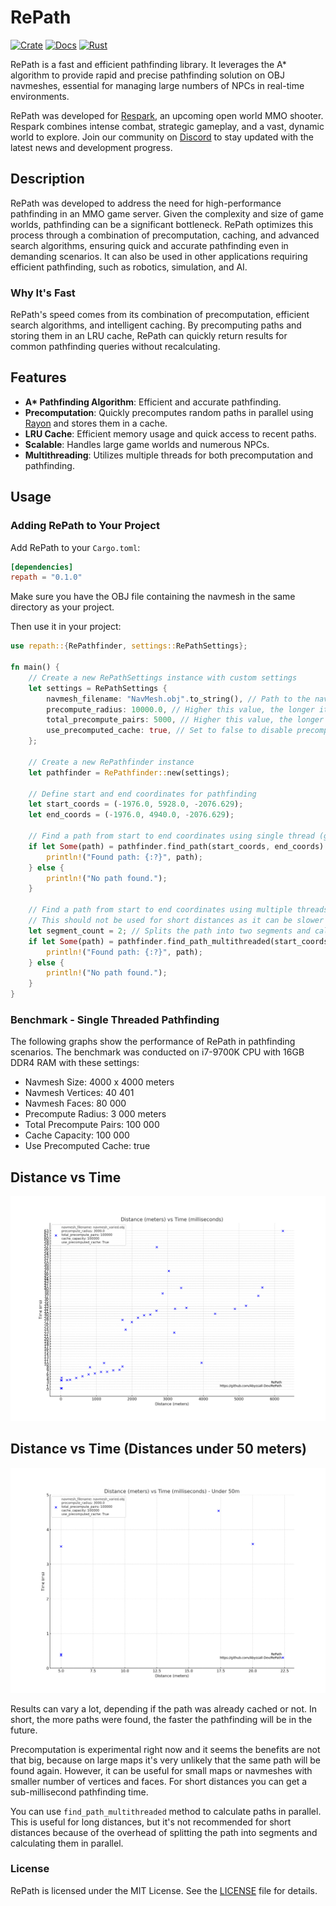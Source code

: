 # RePath

[![Crate](https://img.shields.io/crates/v/repath.svg?label=crate)](https://crates.io/crates/repath)
[![Docs](https://docs.rs/repath/badge.svg)](https://docs.rs/repath/0.0.9/repath/)
[![Rust](https://github.com/Abyssall-Dev/RePath/actions/workflows/rust.yml/badge.svg?branch=main)](https://github.com/Abyssall-Dev/RePath/actions/workflows/rust.yml)

RePath is a fast and efficient pathfinding library. It leverages the A* algorithm to provide rapid and precise pathfinding solution on OBJ navmeshes, essential for managing large numbers of NPCs in real-time environments.

RePath was developed for [Respark](https://playrespark.com/), an upcoming open world MMO shooter. Respark combines intense combat, strategic gameplay, and a vast, dynamic world to explore. Join our community on [Discord](https://discord.gg/8qzSGyekVJ) to stay updated with the latest news and development progress.

## Description

RePath was developed to address the need for high-performance pathfinding in an MMO game server. Given the complexity and size of game worlds, pathfinding can be a significant bottleneck. RePath optimizes this process through a combination of precomputation, caching, and advanced search algorithms, ensuring quick and accurate pathfinding even in demanding scenarios. It can also be used in other applications requiring efficient pathfinding, such as robotics, simulation, and AI.

### Why It's Fast

RePath's speed comes from its combination of precomputation, efficient search algorithms, and intelligent caching. By precomputing paths and storing them in an LRU cache, RePath can quickly return results for common pathfinding queries without recalculating.

## Features

- **A\* Pathfinding Algorithm**: Efficient and accurate pathfinding.
- **Precomputation**: Quickly precomputes random paths in parallel using [Rayon](https://crates.io/crates/rayon) and stores them in a cache.
- **LRU Cache**: Efficient memory usage and quick access to recent paths.
- **Scalable**: Handles large game worlds and numerous NPCs.
- **Multithreading**: Utilizes multiple threads for both precomputation and pathfinding.

## Usage

### Adding RePath to Your Project

Add RePath to your `Cargo.toml`:

```toml
[dependencies]
repath = "0.1.0"
```

Make sure you have the OBJ file containing the navmesh in the same directory as your project.

Then use it in your project:

```rust
use repath::{RePathfinder, settings::RePathSettings};

fn main() {
    // Create a new RePathSettings instance with custom settings
    let settings = RePathSettings {
        navmesh_filename: "NavMesh.obj".to_string(), // Path to the navmesh file in Wavefront OBJ format
        precompute_radius: 10000.0, // Higher this value, the longer it takes to precompute paths but faster pathfinding for long distances
        total_precompute_pairs: 5000, // Higher this value, the longer it takes to precompute paths but faster pathfinding
        use_precomputed_cache: true, // Set to false to disable precomputation of paths
    };

    // Create a new RePathfinder instance
    let pathfinder = RePathfinder::new(settings);

    // Define start and end coordinates for pathfinding
    let start_coords = (-1976.0, 5928.0, -2076.629);
    let end_coords = (-1976.0, 4940.0, -2076.629);

    // Find a path from start to end coordinates using single thread (good for short distances)
    if let Some(path) = pathfinder.find_path(start_coords, end_coords) {
        println!("Found path: {:?}", path);
    } else {
        println!("No path found.");
    }

    // Find a path from start to end coordinates using multiple threads (good for long distances)
    // This should not be used for short distances as it can be slower than single thread because of segmentation and multithreading overhead
    let segment_count = 2; // Splits the path into two segments and calculates them in parallel
    if let Some(path) = pathfinder.find_path_multithreaded(start_coords, end_coords, segment_count) {
        println!("Found path: {:?}", path);
    } else {
        println!("No path found.");
    }
}
```

### Benchmark - Single Threaded Pathfinding

The following graphs show the performance of RePath in pathfinding scenarios. The benchmark was conducted on i7-9700K CPU with 16GB DDR4 RAM with these settings:

- Navmesh Size: 4000 x 4000 meters
- Navmesh Vertices: 40 401
- Navmesh Faces: 80 000
- Precompute Radius: 3 000 meters
- Total Precompute Pairs: 100 000
- Cache Capacity: 100 000
- Use Precomputed Cache: true

## Distance vs Time

![Distance vs Time](img/bench_distance_vs_time_all.png)

## Distance vs Time (Distances under 50 meters)

![Distance vs Time (Distances under 50 meters)](img/bench_distance_vs_time_under_50m.png)

Results can vary a lot, depending if the path was already cached or not. In short, the more paths were found, the faster the pathfinding will be in the future.

Precomputation is experimental right now and it seems the benefits are not that big, because on large maps it's very unlikely that the same path will be found again. However, it can be useful for small maps or navmeshes with smaller number of vertices and faces. For short distances you can get a sub-millisecond pathfinding time.

You can use `find_path_multithreaded` method to calculate paths in parallel. This is useful for long distances, but it's not recommended for short distances because of the overhead of splitting the path into segments and calculating them in parallel.

### License

RePath is licensed under the MIT License. See the [LICENSE](LICENSE) file for details.

